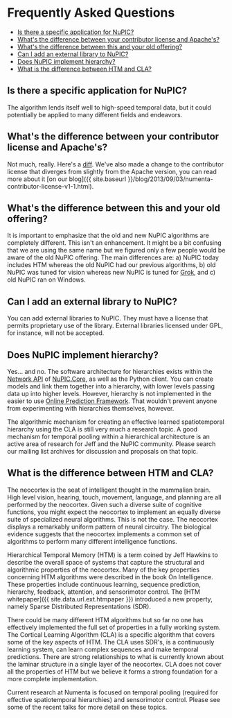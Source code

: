 # Frequently Asked Questions

* [Is there a specific application for NuPIC?](#is-there-a-specific-application-for-nupic)
* [What's the difference between your contributor license and Apache's?](#whats-the-difference-between-your-contributor-license-and-apaches)
* [What's the difference between this and your old offering?](#whats-the-difference-between-this-and-your-old-offering)
* [Can I add an external library to NuPIC?](#can-i-add-an-external-library-to-nupic)
* [Does NuPIC implement hierarchy?](#does-nupic-implement-hierarchy)
* [What is the difference between HTM and CLA?](#what-is-the-difference-between-htm-and-cla)

## Is there a specific application for NuPIC?

The algorithm lends itself well to high-speed temporal data, but it could potentially be applied to many different fields and endeavors.


## What's the difference between your contributor license and Apache's?

Not much, really. Here's a [diff](http://www.diffchecker.com/tas54ez4). We've also made a change to the contributor license that diverges from slightly from the Apache version, you can read more about it [on our blog]({{ site.baseurl }}/blog/2013/09/03/numenta-contributor-license-v1-1.html).


## What's the difference between this and your old offering?

It is important to emphasize that the old and new NuPIC algorithms are completely different.  This isn't an enhancement.  It might be a bit confusing that we are using the same name but we figured only a few people would be aware of the old NuPIC offering. The main differences are: a) NuPIC today includes HTM whereas the old NuPIC had our previous algorithms, b) old NuPIC was tuned for vision whereas new NuPIC is tuned for [Grok](http://groksolutions.com/product.html), and c) old NuPIC ran on Windows.


## Can I add an external library to NuPIC?

You can add external libraries to NuPIC. They must have a license that permits proprietary use of the library. External libraries licensed under GPL, for instance, will not be accepted.

## Does NuPIC implement hierarchy?

Yes... and no. The software architecture for hierarchies exists within the [Network API](https://github.com/numenta/nupic/wiki/NuPIC-Core-Network-API) of [NuPIC.Core](https://github.com/numenta/nupic.core), as well as the Python client. You can create models and link them together into a hierarchy, with lower levels passing data up into higher levels. However, hierarchy is not implemented in the easier to use [Online Prediction Framework](https://github.com/numenta/nupic/wiki/Online-Prediction-Framework). That wouldn't prevent anyone from experimenting with hierarchies themselves, however.

The algorithmic mechanism for creating an effective learned spatiotemporal hierarchy using the CLA is still very much a research topic. A good mechanism for temporal pooling within a hierarchical architecture is an active area of research for Jeff and the NuPIC community. Please search our mailing list archives for discussion and proposals on that topic.

## What is the difference between HTM and CLA?

The neocortex is the seat of intelligent thought in the mammalian brain. High level vision, hearing, touch, movement, language, and planning are all performed by the neocortex. Given such a diverse suite of cognitive functions, you might expect the neocortex to implement an equally diverse suite of specialized neural algorithms. This is not the case. The neocortex displays a remarkably uniform pattern of neural circuitry. The biological evidence suggests that the neocortex implements a common set of algorithms to perform many different intelligence functions.

Hierarchical Temporal Memory (HTM) is a term coined by Jeff Hawkins to describe the overall space of systems that capture the structural and algorithmic properties of the neocortex. Many of the key properties concerning HTM algorithms were described in the book On Intelligence. These properties include continuous learning, sequence prediction, hierarchy, feedback, attention, and sensorimotor control. The [HTM whitepaper]({{ site.data.url.ext.htmpaper }}) introduced a new property, namely Sparse Distributed Representations (SDR).

There could be many different HTM algorithms but so far no one has effectively implemented the full set of properties in a fully working system. The Cortical Learning Algorithm (CLA) is a specific algorithm that covers some of the key aspects of HTM. The CLA uses SDR's, is a continuously learning system, can learn complex sequences and make temporal predictions. There are strong relationships to what is currently known about the laminar structure in a single layer of the neocortex. CLA does not cover all the properties of HTM but we believe it forms a strong foundation for a more complete implementation.

Current research at Numenta is focused on temporal pooling (required for effective spatiotemporal hierarchies) and sensorimotor control. Please see some of the recent talks for more detail on these topics.
